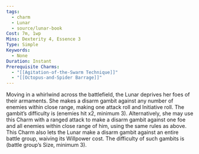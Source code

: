 ```yaml
---
tags:
  - charm
  - Lunar
  - source/lunar-book
Cost: 7m, 1wp
Mins: Dexterity 4, Essence 3
Type: Simple
Keywords:
  - None
Duration: Instant
Prerequisite Charms:
  - "[[Agitation-of-the-Swarm Technique]]"
  - "[[Octopus-and-Spider Barrage]]"
---
```

Moving in a whirlwind across the battlefield, the Lunar deprives her foes of their armaments. She makes a disarm gambit against any number of enemies within close range, making one attack roll and Initiative roll. The gambit’s difficulty is (enemies hit x2, minimum 3). Alternatively, she may use this Charm with a ranged attack to make a disarm gambit against one foe and all enemies within close range of him, using the same rules as above. This Charm also lets the Lunar make a disarm gambit against an entire battle group, waiving its Willpower cost. The difficulty of such gambits is (battle group’s Size, minimum 3).